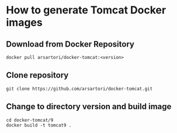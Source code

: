 # How to generate Tomcat Docker images 

## Download from Docker Repository
```
docker pull arsartori/docker-tomcat:<version>
```

## Clone repository
```
git clone https://github.com/arsartori/docker-tomcat.git
```

## Change to directory version and build image
```
cd docker-tomcat/9
docker build -t tomcat9 .
```

